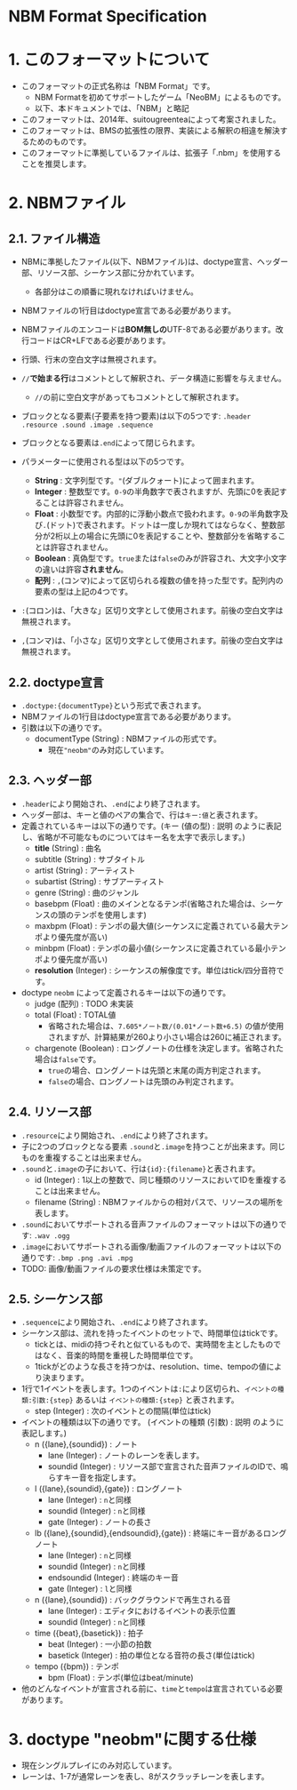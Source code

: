 NBM Format Specification
========================
# 1. このフォーマットについて
* このフォーマットの正式名称は「NBM Format」です。
    * NBM Formatを初めてサポートしたゲーム「NeoBM」によるものです。
    * 以下、本ドキュメントでは、「NBM」と略記
* このフォーマットは、2014年、suitougreenteaによって考案されました。
* このフォーマットは、BMSの拡張性の限界、実装による解釈の相違を解決するためのものです。
* このフォーマットに準拠しているファイルは、拡張子「.nbm」を使用することを推奨します。

# 2. NBMファイル
## 2.1. ファイル構造
* NBMに準拠したファイル(以下、NBMファイル)は、doctype宣言、ヘッダー部、リソース部、シーケンス部に分かれています。
    * 各部分はこの順番に現れなければいけません。
* NBMファイルの1行目はdoctype宣言である必要があります。
* NBMファイルのエンコードは**BOM無しの**UTF-8である必要があります。改行コードはCR+LFである必要があります。
* 行頭、行末の空白文字は無視されます。
* `//`**で始まる行**はコメントとして解釈され、データ構造に影響を与えません。
    * `//`の前に空白文字があってもコメントとして解釈されます。
* ブロックとなる要素(子要素を持つ要素)は以下の5つです: `.header .resource .sound .image .sequence`

* ブロックとなる要素は`.end`によって閉じられます。
* パラメーターに使用される型は以下の5つです。
    * **String** : 文字列型です。`"`(ダブルクォート)によって囲まれます。
    * **Integer** : 整数型です。`0-9`の半角数字で表されますが、先頭に0を表記することは許容されません。
    * **Float** : 小数型です。内部的に浮動小数点で扱われます。`0-9`の半角数字及び`.`(ドット)で表されます。ドットは一度しか現れてはならなく、整数部分が2桁以上の場合に先頭に0を表記することや、整数部分を省略することは許容されません。
    * **Boolean** : 真偽型です。`true`または`false`のみが許容され、大文字小文字の違いは許容**されません**。
    * **配列** : `,`(コンマ)によって区切られる複数の値を持った型です。配列内の要素の型は上記の4つです。
* `:`(コロン)は、「大きな」区切り文字として使用されます。前後の空白文字は無視されます。
* `,`(コンマ)は、「小さな」区切り文字として使用されます。前後の空白文字は無視されます。

## 2.2. doctype宣言
* `.doctype:{documentType}`という形式で表されます。
* NBMファイルの1行目はdoctype宣言である必要があります。
* 引数は以下の通りです。
    * documentType (String) : NBMファイルの形式です。
        * 現在`"neobm"`のみ対応しています。

## 2.3. ヘッダー部
* `.header`により開始され、`.end`により終了されます。
* ヘッダー部は、キーと値のペアの集合で、行は`キー:値`と表されます。
* 定義されているキーは以下の通りです。(キー (値の型) : 説明 のように表記し、省略が不可能なものについてはキー名を太字で表示します。)
    * **title** (String) : 曲名
    * subtitle (String) : サブタイトル
    * artist (String) : アーティスト
    * subartist (String) : サブアーティスト
    * genre (String) : 曲のジャンル
    * basebpm (Float) : 曲のメインとなるテンポ(省略された場合は、シーケンスの頭のテンポを使用します)
    * maxbpm (Float) : テンポの最大値(シーケンスに定義されている最大テンポより優先度が高い)
    * minbpm (Float) : テンポの最小値(シーケンスに定義されている最小テンポより優先度が高い)
    * **resolution** (Integer) : シーケンスの解像度です。単位はtick/四分音符です。
* doctype `neobm` によって定義されるキーは以下の通りです。
    * judge (配列) : TODO 未実装
    * total (Float) : TOTAL値
        * 省略された場合は、`7.605*ノート数/(0.01*ノート数+6.5)` の値が使用されますが、計算結果が260より小さい場合は260に補正されます。
    * chargenote (Boolean) : ロングノートの仕様を決定します。省略された場合は`false`です。
        * `true`の場合、ロングノートは先頭と末尾の両方判定されます。
        * `false`の場合、ロングノートは先頭のみ判定されます。

## 2.4. リソース部
* `.resource`により開始され、`.end`により終了されます。
* 子に2つのブロックとなる要素 `.sound`と`.image`を持つことが出来ます。同じものを重複することは出来ません。
* `.sound`と`.image`の子において、行は`{id}:{filename}`と表されます。
    * id (Integer) : 1以上の整数で、同じ種類のリソースにおいてIDを重複することは出来ません。
    * filename (String) : NBMファイルからの相対パスで、リソースの場所を表します。
* `.sound`においてサポートされる音声ファイルのフォーマットは以下の通りです: `.wav .ogg`
* `.image`においてサポートされる画像/動画ファイルのフォーマットは以下の通りです: `.bmp .png .avi .mpg`
* TODO: 画像/動画ファイルの要求仕様は未策定です。

## 2.5. シーケンス部
* `.sequence`により開始され、`.end`により終了されます。
* シーケンス部は、流れを持ったイベントのセットで、時間単位はtickです。
    * tickとは、midiの持つそれと似ているもので、実時間を主としたものではなく、音楽的時間を重視した時間単位です。
    * 1tickがどのような長さを持つかは、resolution、time、tempoの値により決まります。
* 1行で1イベントを表します。1つのイベントは`:`により区切られ、`イベントの種類:引数:{step}` あるいは `イベントの種類:{step}` と表されます。
    * step (Integer) : 次のイベントとの間隔(単位はtick)
* イベントの種類は以下の通りです。 (イベントの種類 (引数) : 説明 のように表記します。)
    * n ({lane},{soundid}) : ノート
        * lane (Integer) : ノートのレーンを表します。
        * soundid (Integer) : リソース部で宣言された音声ファイルのIDで、鳴らすキー音を指定します。
    * l ({lane},{soundid},{gate}) : ロングノート
        * lane (Integer) : `n`と同様
        * soundid (Integer) : `n`と同様
        * gate (Integer) : ノートの長さ
    * lb ({lane},{soundid},{endsoundid},{gate}) : 終端にキー音があるロングノート
        * lane (Integer) : `n`と同様
        * soundid (Integer) : `n`と同様
        * endsoundid (Integer) : 終端のキー音
        * gate (Integer) : `l`と同様
    * n ({lane},{soundid}) : バックグラウンドで再生される音
        * lane (Integer) : エディタにおけるイベントの表示位置
        * soundid (Integer) : `n`と同様
    * time ({beat},{basetick}) : 拍子
        * beat (Integer) : 一小節の拍数
        * basetick (Integer) : 拍の単位となる音符の長さ(単位はtick)
    * tempo ({bpm}) : テンポ
        * bpm (Float) : テンポ(単位はbeat/minute)
* 他のどんなイベントが宣言される前に、`time`と`tempo`は宣言されている必要があります。

# 3. doctype "neobm"に関する仕様
* 現在シングルプレイにのみ対応しています。
* レーンは、1-7が通常レーンを表し、8がスクラッチレーンを表します。
